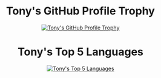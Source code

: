 <h1 align="center">Tony's GitHub Profile Trophy</h1>

<p align=center>
  <a href="https://github.com/ryo-ma/github-profile-trophy"><img src="https://github-profile-trophy.vercel.app/?username=waiting33118&theme=nord&margin-w=1&margin-h=1&no-frame=true&&row=1" alt="Tony's GitHub Profile Trophy"></a>
</p>

<h1 align="center">Tony's Top 5 Languages</h1>

<p align=center>
  <a href="https://github.com/anuraghazra/github-readme-stats"><img src="https://github-readme-stats.vercel.app/api/top-langs/?username=waiting33118&layout=compact&theme=nord&show_icons=true" alt="Tony's Top 5 Languages"></a>
</p>


